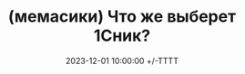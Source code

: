 ---
title: (мемасики) Что же выберет 1Сник?
date: 2023-12-01 10:00:00 +/-TTTT
media_subpath: /assets/posts/memes/
categories: [Мемасики]
tags: [1С, Мемасики, Желтый Чайник 1С]
image:
  path: 2023-12-01-nastoyashie-yap.jpg
links:
  top: false
  bottom: true
  values:
  - name: Telegram
    url: https://t.me/JuniorOneS/601
---